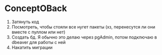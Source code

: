 # ConceptOBack
1) Затянуть код
2) Посмотреть, чтобы стояли все нугет пакеты (хз, перенесутся ли они вместе с пуллом или нет)
3) Создать бд. Я обычно это делаю через pgAdmin, потом подключаю в dbeaver для работы с ней
4) Накатить миграции
